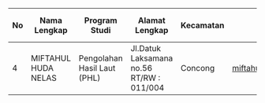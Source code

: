 | No | Nama Lengkap        | Program Studi               | Alamat Lengkap                                | Kecamatan     | Email                     | Nama Ayah | NIK AYAH           | Nama Ibu   | NIK IBU          | Tanggal Lahir Ayah | Tanggal Lahir Ibu | Pendidikan Ayah | Pendidikan Ibu | Alamat Ortu              | Provinsi | Kabupaten             | Kecamatan     |  | Kelurahan          | Kode Pos | Telp         | Pekerjaan Ayah | Pekerjaan IBU | Penghasilan Ayah | Penghasilan Ibu | Asal usul    |
|----|---------------------|-----------------------------|-----------------------------------------------|---------------|---------------------------|-----------|--------------------|------------|------------------|--------------------|-------------------|-----------------|----------------|--------------------------|----------|-----------------------|---------------|--|--------------------|----------|--------------|----------------|---------------|------------------|-----------------|--------------|
| 4  | MIFTAHUL HUDA NELAS | Pengolahan Hasil Laut (PHL) | Jl.Datuk Laksamana no.56 RT/RW : 011/004      | Concong       | miftahulnelas@gmail.com   | Nelson    | 1404180202710002   | Asma Murni | 1404186010700001 | 02-02-1971         | 20-10-1970        | SMA Sederajat   | SMA Sederajat  | Jl.Datuk Laksamana no.56 | Riau     | Kab. Indragiri Hilir  | Concong       |  | Concong Luar       | 29281    | 082386550205 | Nelayan        | -             | 1jt-1,99jt       | -               | Pelaku Utama |
